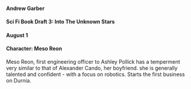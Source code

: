 #### Andrew Garber
#### Sci Fi Book Draft 3: Into The Unknown Stars
#### August 1
#### Character: Meso Reon

Meso Reon, first engineering officer to Ashley Pollick has a temperment very similar to that of Alexander Cando, her boyfriend. she is generally talented and confident - with a focus on robotics. Starts the first business on Durnia.